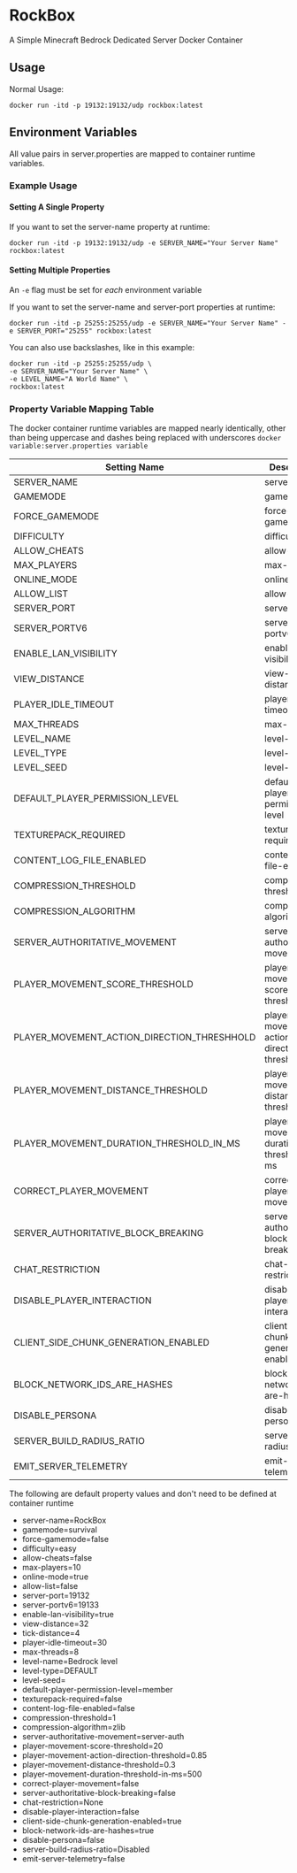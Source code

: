 # RockBox
A Simple Minecraft Bedrock Dedicated Server Docker Container

## Usage
Normal Usage:
```
docker run -itd -p 19132:19132/udp rockbox:latest
```

## Environment Variables
All value pairs in server.properties are mapped to container runtime variables.

### Example Usage
#### Setting A Single Property
If you want to set the server-name property at runtime:
```
docker run -itd -p 19132:19132/udp -e SERVER_NAME="Your Server Name" rockbox:latest
```

#### Setting Multiple Properties
An `-e` flag must be set for *each* environment variable

If you want to set the server-name and server-port properties at runtime:
```
docker run -itd -p 25255:25255/udp -e SERVER_NAME="Your Server Name" -e SERVER_PORT="25255" rockbox:latest
```

You can also use backslashes, like in this example:
```
docker run -itd -p 25255:25255/udp \
-e SERVER_NAME="Your Server Name" \
-e LEVEL_NAME="A World Name" \
rockbox:latest
```

### Property Variable Mapping Table
The docker container runtime variables are mapped nearly identically, other than being uppercase and dashes being replaced with underscores
`docker variable:server.properties variable`

| Setting Name                                 | Description                                        |
|-----------------------------------------------|----------------------------------------------------|
| SERVER_NAME                                  | server-name                                       |
| GAMEMODE                                    | gamemode                                          |
| FORCE_GAMEMODE                              | force-gamemode                                    |
| DIFFICULTY                                  | difficulty                                        |
| ALLOW_CHEATS                                | allow-cheats                                      |
| MAX_PLAYERS                                 | max-players                                       |
| ONLINE_MODE                                 | online-mode                                       |
| ALLOW_LIST                                  | allow-list                                        |
| SERVER_PORT                                 | server-port                                       |
| SERVER_PORTV6                               | server-portv6                                     |
| ENABLE_LAN_VISIBILITY                       | enable-lan-visibility                              |
| VIEW_DISTANCE                               | view-distance                                     |
| PLAYER_IDLE_TIMEOUT                         | player-idle-timeout                               |
| MAX_THREADS                                 | max-threads                                       |
| LEVEL_NAME                                  | level-name                                        |
| LEVEL_TYPE                                  | level-type                                        |
| LEVEL_SEED                                  | level-seed                                        |
| DEFAULT_PLAYER_PERMISSION_LEVEL             | default-player-permission-level                   |
| TEXTUREPACK_REQUIRED                        | texturepack-required                               |
| CONTENT_LOG_FILE_ENABLED                    | content-log-file-enabled                           |
| COMPRESSION_THRESHOLD                       | compression-threshold                              |
| COMPRESSION_ALGORITHM                       | compression-algorithm                              |
| SERVER_AUTHORITATIVE_MOVEMENT               | server-authoritative-movement                       |
| PLAYER_MOVEMENT_SCORE_THRESHOLD             | player-movement-score-threshold                   |
| PLAYER_MOVEMENT_ACTION_DIRECTION_THRESHHOLD  | player-movement-action-direction-threshold       |
| PLAYER_MOVEMENT_DISTANCE_THRESHOLD          | player-movement-distance-threshold                 |
| PLAYER_MOVEMENT_DURATION_THRESHOLD_IN_MS    | player-movement-duration-threshold-in-ms           |
| CORRECT_PLAYER_MOVEMENT                     | correct-player-movement                             |
| SERVER_AUTHORITATIVE_BLOCK_BREAKING          | server-authoritative-block-breaking                |
| CHAT_RESTRICTION                            | chat-restriction                                   |
| DISABLE_PLAYER_INTERACTION                   | disable-player-interaction                          |
| CLIENT_SIDE_CHUNK_GENERATION_ENABLED         | client-side-chunk-generation-enabled                |
| BLOCK_NETWORK_IDS_ARE_HASHES                 | block-network-ids-are-hashes                       |
| DISABLE_PERSONA                             | disable-persona                                    |
| SERVER_BUILD_RADIUS_RATIO                    | server-build-radius-ratio                           |
| EMIT_SERVER_TELEMETRY                       | emit-server-telemetry                               |


The following are default property values and don't need to be defined at container runtime

 - server-name=RockBox
 - gamemode=survival
 - force-gamemode=false
 - difficulty=easy
 - allow-cheats=false
 - max-players=10
 - online-mode=true
 - allow-list=false
 - server-port=19132
 - server-portv6=19133
 - enable-lan-visibility=true
 - view-distance=32
 - tick-distance=4
 - player-idle-timeout=30
 - max-threads=8
 - level-name=Bedrock level
 - level-type=DEFAULT
 - level-seed=
 - default-player-permission-level=member
 - texturepack-required=false
 - content-log-file-enabled=false
 - compression-threshold=1
 - compression-algorithm=zlib
 - server-authoritative-movement=server-auth
 - player-movement-score-threshold=20
 - player-movement-action-direction-threshold=0.85
 - player-movement-distance-threshold=0.3
 - player-movement-duration-threshold-in-ms=500
 - correct-player-movement=false
 - server-authoritative-block-breaking=false
 - chat-restriction=None
 - disable-player-interaction=false
 - client-side-chunk-generation-enabled=true
 - block-network-ids-are-hashes=true
 - disable-persona=false
 - server-build-radius-ratio=Disabled
 - emit-server-telemetry=false